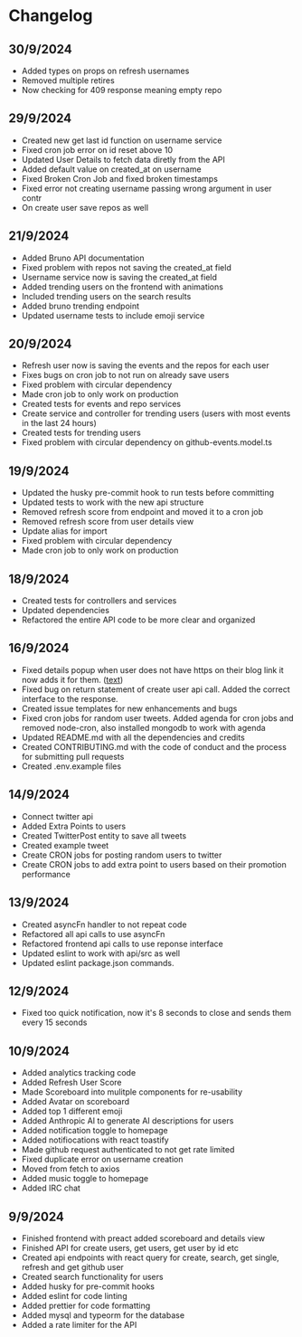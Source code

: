 # Changelog

## 30/9/2024

- Added types on props on refresh usernames
- Removed multiple retires
- Now checking for 409 response meaning empty repo

## 29/9/2024

- Created new get last id function on username service
- Fixed cron job error on id reset above 10
- Updated User Details to fetch data diretly from the API
- Added default value on created_at on username
- Fixed Broken Cron Job and fixed broken timestamps
- Fixed error not creating username passing wrong argument in user contr
- On create user save repos as well

## 21/9/2024

- Added Bruno API documentation
- Fixed problem with repos not saving the created_at field
- Username service now is saving the created_at field
- Added trending users on the frontend with animations
- Included trending users on the search results
- Added bruno trending endpoint
- Updated username tests to include emoji service

## 20/9/2024

- Refresh user now is saving the events and the repos for each user
- Fixes bugs on cron job to not run on already save users
- Fixed problem with circular dependency
- Made cron job to only work on production
- Created tests for events and repo services
- Create service and controller for trending users (users with most events in the last 24 hours)
- Created tests for trending users
- Fixed problem with circular dependency on github-events.model.ts

## 19/9/2024

- Updated the husky pre-commit hook to run tests before committing
- Updated tests to work with the new api structure
- Removed refresh score from endpoint and moved it to a cron job
- Removed refresh score from user details view
- Update alias for import
- Fixed problem with circular dependency
- Made cron job to only work on production

## 18/9/2024

- Created tests for controllers and services
- Updated dependencies
- Refactored the entire API code to be more clear and organized

## 16/9/2024

- Fixed details popup when user does not have https on their blog link it now adds it for them. ([text](https://github.com/vanguardvirtual/repo-ranger/issues/7))
- Fixed bug on return statement of create user api call. Added the correct interface to the response.
- Created issue templates for new enhancements and bugs
- Fixed cron jobs for random user tweets. Added agenda for cron jobs and removed node-cron, also installed mongodb to work with agenda
- Updated README.md with all the dependencies and credits
- Created CONTRIBUTING.md with the code of conduct and the process for submitting pull requests
- Created .env.example files

## 14/9/2024

- Connect twitter api
- Added Extra Points to users
- Created TwitterPost entity to save all tweets
- Created example tweet
- Create CRON jobs for posting random users to twitter
- Create CRON jobs to add extra point to users based on their promotion performance

## 13/9/2024

- Created asyncFn handler to not repeat code
- Refactored all api calls to use asyncFn
- Refactored frontend api calls to use reponse interface
- Updated eslint to work with api/src as well
- Updated eslint package.json commands.

## 12/9/2024

- Fixed too quick notification, now it's 8 seconds to close and sends them every 15 seconds

## 10/9/2024

- Added analytics tracking code
- Added Refresh User Score
- Made Scoreboard into mulitple components for re-usability
- Added Avatar on scoreboard
- Added top 1 different emoji
- Added Anthropic AI to generate AI descriptions for users
- Added notification toggle to homepage
- Added notifiocations with react toastify
- Made github request authenticated to not get rate limited
- Fixed duplicate error on username creation
- Moved from fetch to axios
- Added music toggle to homepage
- Added IRC chat

## 9/9/2024

- Finished frontend with preact added scoreboard and details view
- Finished API for create users, get users, get user by id etc
- Created api endpoints with react query for create, search, get single, refresh and get github user
- Created search functionality for users
- Added husky for pre-commit hooks
- Added eslint for code linting
- Added prettier for code formatting
- Added mysql and typeorm for the database
- Added a rate limiter for the API
